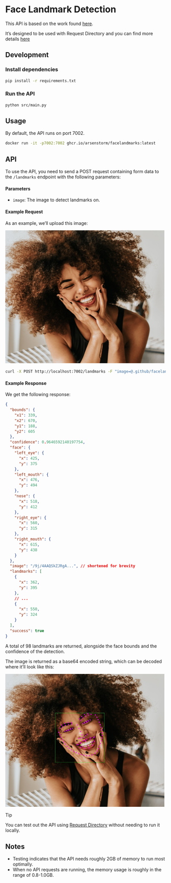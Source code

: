 # Face Landmark Detection

This API is based on the work found
[here](https://github.com/midasklr/facelandmarks).

It’s designed to be used with Request Directory and you can find more details
[here](https://request.directory/facelandmarks)

## Development

### Install dependencies

```bash
pip install -r requirements.txt
```

### Run the API

```bash
python src/main.py
```

## Usage

By default, the API runs on port 7002.

```bash
docker run -it -p7002:7002 ghcr.io/arsenstorm/facelandmarks:latest
```

## API

To use the API, you need to send a POST request containing form data to the
`/landmarks` endpoint with the following parameters:

#### Parameters

- `image`: The image to detect landmarks on.

#### Example Request

As an example, we’ll upload this image:

<img src="../.github/facelandmarks/example_input.jpg" alt="example_input" style="max-width: 500px;">

```bash
curl -X POST http://localhost:7002/landmarks -F "image=@.github/facelandmarks/example_input.jpg"
```

#### Example Response

We get the following response:

```json
{
  "bounds": {
    "x1": 339,
    "x2": 670,
    "y1": 188,
    "y2": 605
  },
  "confidence": 0.9646592140197754,
  "face": {
    "left_eye": {
      "x": 425,
      "y": 375
    },
    "left_mouth": {
      "x": 476,
      "y": 494
    },
    "nose": {
      "x": 518,
      "y": 412
    },
    "right_eye": {
      "x": 560,
      "y": 315
    },
    "right_mouth": {
      "x": 615,
      "y": 438
    }
  },
  "image": "/9j/4AAQSkZJRgA...", // shortened for brevity
  "landmarks": [
    {
      "x": 362,
      "y": 395
    },
    // ...
    {
      "x": 550,
      "y": 324
    }
  ],
  "success": true
}
```

A total of 98 landmarks are returned, alongside the face bounds and the
confidence of the detection.

The image is returned as a base64 encoded string, which can be decoded where
it’ll look like this:

<img src="../.github/facelandmarks/example_output.jpg" alt="example_output" style="max-width: 500px;">

> [!TIP]
>
> You can test out the API using
> [Request Directory](https://request.directory/facelandmarks) without needing
> to run it locally.

## Notes

- Testing indicates that the API needs roughly 2GB of memory to run most
  optimally.
- When no API requests are running, the memory usage is roughly in the range of
  0.8-1.0GB.

